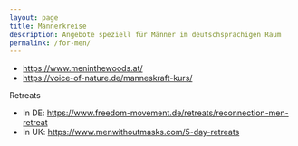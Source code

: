 ```yaml
---
layout: page
title: Männerkreise
description: Angebote speziell für Männer im deutschsprachigen Raum
permalink: /for-men/
---
```


* https://www.meninthewoods.at/
* https://voice-of-nature.de/manneskraft-kurs/

Retreats

* In DE: https://www.freedom-movement.de/retreats/reconnection-men-retreat
* In UK: https://www.menwithoutmasks.com/5-day-retreats
